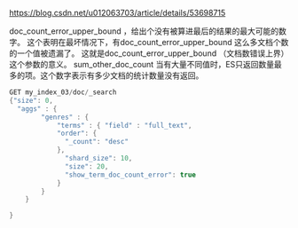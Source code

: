 https://blog.csdn.net/u012063703/article/details/53698715

doc_count_error_upper_bound ，给出个没有被算进最后的结果的最大可能的数字。
这个表明在最坏情况下，有doc_count_error_upper_bound 这么多文档个数的一个值被遗漏了。 这就是doc_count_error_upper_bound （文档数错误上界）这个参数的意义。
sum_other_doc_count  当有大量不同值时，ES只返回数量最多的项。这个数字表示有多少文档的统计数量没有返回。
``` java
GET my_index_03/doc/_search
{"size": 0,
  "aggs" : {
        "genres" : {
            "terms" : { "field" : "full_text",
            "order": {
              "_count": "desc"
            },
              "shard_size": 10,
              "size": 20,
              "show_term_doc_count_error": true
            }
        }
    }

}

```
